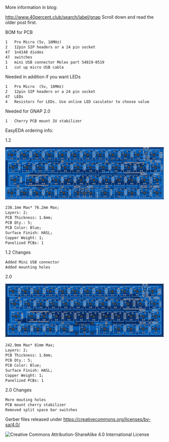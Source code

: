More information in blog:

http://www.40percent.club/search/label/gnap Scroll down and read the older post first.


BOM for PCB

    1	Pro Micro (5v, 16MHz)
    2	12pin SIP headers or a 24 pin socket
    47	1n4148 diodes
    47	switches
    1	mini USB connector Molex part 54819-0519
    1	cut up micro USB cable


Needed in addition if you want LEDs

    1	Pro Micro  (5v, 16MHz)
    2	12pin SIP headers or a 24 pin socket
    47	LEDs
    4	Resistors for LEDs. Use online LED caculator to choose value

Needed for GNAP 2.0

    1	Cherry PCB mount 2U stabilizer



EasyEDA ordering info:

1.2

![GNAP! 1.2 PCB Front](gnap1_2top.png)

    238.1mm Max* 76.2mm Max;
    Layers: 2;
    PCB Thickness: 1.6mm;
    PCB Qty.: 5;
    PCB Color: Blue;
    Surface Finish: HASL;
    Copper Weight: 1;
    Panelized PCBs: 1

1.2 Changes

    Added Mini USB connector
    Added mounting holes
    
2.0

![GNAP! 2.0 PCB Front](gnap2_0top.png)

    242.9mm Max* 81mm Max;
    Layers: 2;
    PCB Thickness: 1.6mm;
    PCB Qty.: 5;
    PCB Color: Blue;
    Surface Finish: HASL;
    Copper Weight: 1;
    Panelized PCBs: 1

2.0 Changes

    More mouting holes
    PCB mount cherry stabilizer
    Removed split space bar switches

Gerber files released under https://creativecommons.org/licenses/by-sa/4.0/

![Creative Commons Attribution-ShareAlike 4.0 International License](https://i.creativecommons.org/l/by-sa/4.0/88x31.png)
